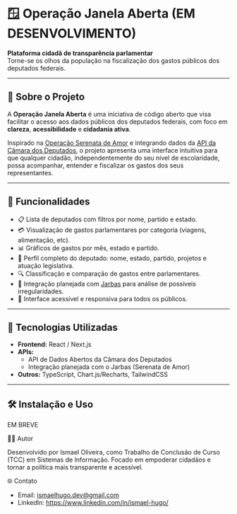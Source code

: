 # 🪟 Operação Janela Aberta (EM DESENVOLVIMENTO)

**Plataforma cidadã de transparência parlamentar**  
Torne-se os olhos da população na fiscalização dos gastos públicos dos deputados federais.

---

## 📌 Sobre o Projeto

A **Operação Janela Aberta** é uma iniciativa de código aberto que visa facilitar o acesso aos dados públicos dos deputados federais, com foco em **clareza**, **acessibilidade** e **cidadania ativa**.

Inspirado na [Operação Serenata de Amor](https://serenata.ai/) e integrando dados da [API da Câmara dos Deputados](https://dadosabertos.camara.leg.br/), o projeto apresenta uma interface intuitiva para que qualquer cidadão, independentemente do seu nível de escolaridade, possa acompanhar, entender e fiscalizar os gastos dos seus representantes.

---

## 🚀 Funcionalidades

- 📋 Lista de deputados com filtros por nome, partido e estado.
- 💳 Visualização de gastos parlamentares por categoria (viagens, alimentação, etc).
- 📊 Gráficos de gastos por mês, estado e partido.
- 🧾 Perfil completo do deputado: nome, estado, partido, projetos e atuação legislativa.
- 🔍 Classificação e comparação de gastos entre parlamentares.
- 🧠 Integração planejada com [Jarbas](https://github.com/okfn-brasil/serenata-de-amor) para análise de possíveis irregularidades.
- 📱 Interface acessível e responsiva para todos os públicos.

---

## 🔧 Tecnologias Utilizadas

- **Frontend:** React / Next.js
- **APIs:**  
  - API de Dados Abertos da Câmara dos Deputados  
  - Integração planejada com o Jarbas (Serenata de Amor)
- **Outros:** TypeScript, Chart.js/Recharts, TailwindCSS

---

## 🛠️ Instalação e Uso

EM BREVE

👨‍💻 Autor

Desenvolvido por Ismael Oliveira, como Trabalho de Conclusão de Curso (TCC) em Sistemas de Informação.
Focado em empoderar cidadãos e tornar a política mais transparente e acessível.

🌐 Contato

- Email: ismaelhugo.dev@gmail.com
- LinkedIn: https://www.linkedin.com/in/ismael-hugo/
